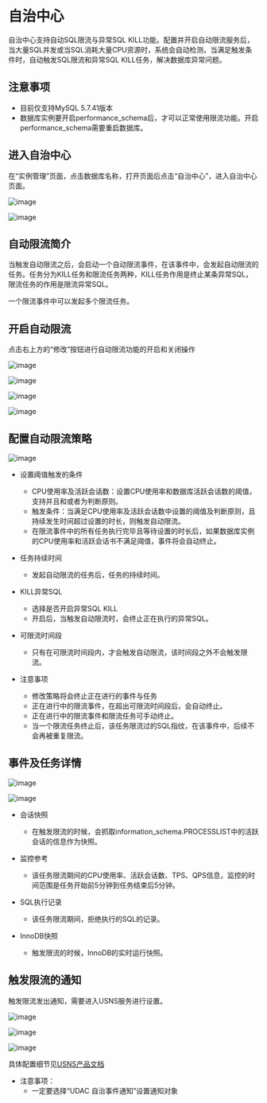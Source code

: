 # 自治中心

自治中心支持自动SQL限流与异常SQL KILL功能。配置并开启自动限流服务后，当大量SQL并发或当SQL消耗大量CPU资源时，系统会自动检测，当满足触发条件时，自动触发SQL限流和异常SQL KILL任务，解决数据库异常问题。

## 注意事项

* 目前仅支持MySQL 5.7.41版本
* 数据库实例要开启performance_schema后，才可以正常使用限流功能。开启performance_schema需要重启数据库。

## 进入自治中心

在“实例管理”页面，点击数据库名称，打开页面后点击“自治中心”，进入自治中心页面。

![image](/images/enter_autonomy_center.png)

![image](/images/autonomy_center_page.png)

## 自动限流简介

当触发自动限流之后，会启动一个自动限流事件，在该事件中，会发起自动限流的任务。任务分为KILL任务和限流任务两种，KILL任务作用是终止某条异常SQL，限流任务的作用是限流异常SQL。

一个限流事件中可以发起多个限流任务。

## 开启自动限流

点击右上方的“修改”按钮进行自动限流功能的开启和关闭操作

![image](/images/start_throttle_step_one.png)

![image](/images/start_throttle_step_two.png)

![image](/images/start_throttle_step_three.png)

![image](/images/start_throttle_step_four.png)

## 配置自动限流策略

![image](/images/config_throttle.png)

* 设置阈值触发的条件
  * CPU使用率及活跃会话数：设置CPU使用率和数据库活跃会话数的阈值，支持并且和或者为判断原则。
  * 触发条件：当满足CPU使用率及活跃会话数中设置的阈值及判断原则，且持续发生时间超过设置的时长，则触发自动限流。
  * 在限流事件中的所有任务执行完毕且等待设置的时长后，如果数据库实例的CPU使用率和活跃会话书不满足阈值，事件将会自动终止。

* 任务持续时间
  * 发起自动限流的任务后，任务的持续时间。

* KILL异常SQL
  * 选择是否开启异常SQL KILL
  * 开启后，当触发自动限流时，会终止正在执行的异常SQL。

* 可限流时间段
  * 只有在可限流时间段内，才会触发自动限流，该时间段之外不会触发限流。  

* 注意事项
  * 修改策略将会终止正在进行的事件与任务
  * 正在进行中的限流事件，在超出可限流时间段后，会自动终止。
  * 正在进行中的限流事件和限流任务可手动终止。
  * 当一个限流任务终止后，该任务限流过的SQL指纹，在该事件中，后续不会再被重复限流。

## 事件及任务详情

![image](/images/throttle_event.png)

![image](/images/throttle_task.png)

* 会话快照
  * 在触发限流的时候，会抓取information_schema.PROCESSLIST中的活跃会话的信息作为快照。

* 监控参考
  * 该任务限流期间的CPU使用率、活跃会话数、TPS、QPS信息，监控的时间范围是任务开始前5分钟到任务结束后5分钟。

* SQL执行记录
  * 该任务限流期间，拒绝执行的SQL的记录。

* InnoDB快照
  * 触发限流的时候，InnoDB的实时运行快照。

## 触发限流的通知

触发限流发出通知，需要进入USNS服务进行设置。

![image](/images/enter_usns.png)

![image](/images/usns_auto_event.png)

![image](/images/usns_auto_event_set.png)

具体配置细节见[USNS产品文档](https://docs.ucloud.cn/umon/guide/message)

* 注意事项：
  * 一定要选择“UDAC 自治事件通知”设置通知对象